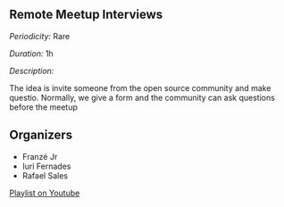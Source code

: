 ## Remote Meetup Interviews

*Periodicity:* Rare

*Duration:*  1h

*Description:*

The idea is invite someone from the open source community and make questio. 
Normally, we give a form and the community can ask questions before the meetup


## Organizers

- Franzé Jr
- Iuri Fernades
- Rafael Sales


[Playlist on Youtube](https://www.youtube.com/playlist?list=PLeonCbPZMjh3a-PyBzqIh3t6ZTfpxPSB3)

